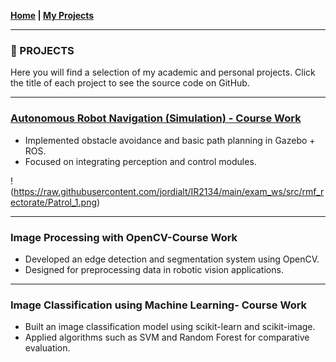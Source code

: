 **[Home](index.md) | [My Projects](projects.md)**

---

### 🚀 PROJECTS

Here you will find a selection of my academic and personal projects. Click the title of each project to see the source code on GitHub.

---

### [Autonomous Robot Navigation (Simulation) - Course Work](https://github.com/jordialt/URL-DEL-TEU-REPO-ROS)
* Implemented obstacle avoidance and basic path planning in Gazebo + ROS.
* Focused on integrating perception and control modules.

!(https://raw.githubusercontent.com/jordialt/IR2134/main/exam_ws/src/rmf_rectorate/Patrol_1.png)

---

### Image Processing with OpenCV-Course Work
* Developed an edge detection and segmentation system using OpenCV.
* Designed for preprocessing data in robotic vision applications.



---

### Image Classification using Machine Learning- Course Work
* Built an image classification model using scikit-learn and scikit-image.
* Applied algorithms such as SVM and Random Forest for comparative evaluation.

